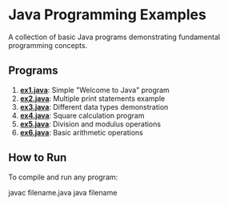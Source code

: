 # Java Programming Examples

A collection of basic Java programs demonstrating fundamental programming concepts.

## Programs

1. **[ex1.java](ex1.java)**: Simple "Welcome to Java" program
2. **[ex2.java](ex2.java)**: Multiple print statements example
3. **[ex3.java](ex3.java)**: Different data types demonstration
4. **[ex4.java](ex4.java)**: Square calculation program
5. **[ex5.java](ex5.java)**: Division and modulus operations
6. **[ex6.java](ex6.java)**: Basic arithmetic operations

## How to Run

To compile and run any program:


javac filename.java
java filename
